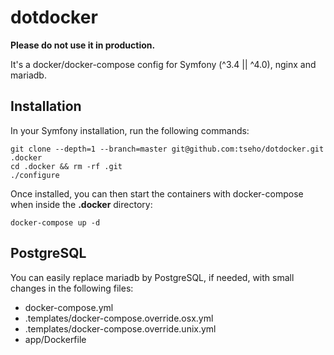 # dotdocker

**Please do not use it in production.**

It's a docker/docker-compose config for Symfony (^3.4 || ^4.0), nginx and mariadb.

## Installation

In your Symfony installation, run the following commands:
```
git clone --depth=1 --branch=master git@github.com:tseho/dotdocker.git .docker
cd .docker && rm -rf .git
./configure
```
Once installed, you can then start the containers with docker-compose when inside the **.docker** directory:
```
docker-compose up -d
```

## PostgreSQL

You can easily replace mariadb by PostgreSQL, if needed, with small changes in the following files:
- docker-compose.yml
- .templates/docker-compose.override.osx.yml
- .templates/docker-compose.override.unix.yml
- app/Dockerfile
